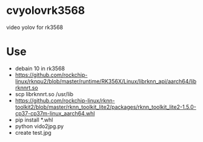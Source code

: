 # cvyolovrk3568
video yolov for rk3568

# Use
- debain 10 in rk3568
- https://github.com/rockchip-linux/rknpu2/blob/master/runtime/RK356X/Linux/librknn_api/aarch64/librknnrt.so
- scp librknnrt.so /usr/lib
- https://github.com/rockchip-linux/rknn-toolkit2/blob/master/rknn_toolkit_lite2/packages/rknn_toolkit_lite2-1.5.0-cp37-cp37m-linux_aarch64.whl
- pip install *.whl
- python vido2jpg.py
- create test.jpg